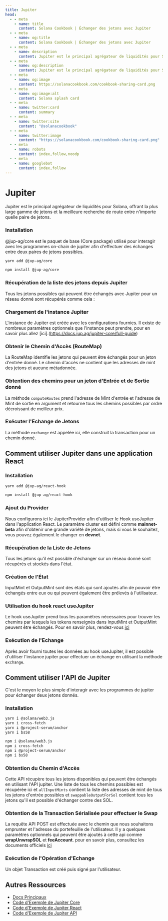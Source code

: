 ```yaml
---
title: Jupiter
head:
  - - meta
    - name: title
      content: Solana Cookbook | Échanger des jetons avec Jupiter
  - - meta
    - name: og:title
      content: Solana Cookbook | Échanger des jetons avec Jupiter
  - - meta
    - name: description
      content: Jupiter est le principal agrégateur de liquidités pour Solana, offrant la plus large gamme de jetons et la meilleure recherche de route entre n'importe quelle paire de jetons.
  - - meta
    - name: og:description
      content: Jupiter est le principal agrégateur de liquidités pour Solana, offrant la plus large gamme de jetons et la meilleure recherche de route entre n'importe quelle paire de jetons.
  - - meta
    - name: og:image
      content: https://solanacookbook.com/cookbook-sharing-card.png
  - - meta
    - name: og:image:alt
      content: Solana splash card
  - - meta
    - name: twitter:card
      content: summary
  - - meta
    - name: twitter:site
      content: "@solanacookbook"
  - - meta
    - name: twitter:image
      content: "https://solanacookbook.com/cookbook-sharing-card.png"
  - - meta
    - name: robots
      content: index,follow,noodp
  - - meta
    - name: googlebot
      content: index,follow
---
```


# Jupiter

Jupiter est le principal agrégateur de liquidités pour Solana, offrant la plus large gamme de jetons et la meilleure recherche de route entre n'importe quelle paire de jetons.

### Installation

@jup-ag/core est le paquet de base (Core package) utilisé pour interagir avec les programmes on-chain de jupiter afin d'effectuer des échanges entre deux paires de jetons possibles.

<CodeGroup>
  <CodeGroupItem title="YARN" active>

```bash
yarn add @jup-ag/core
```

  </CodeGroupItem>

  <CodeGroupItem title="NPM">

```bash
npm install @jup-ag/core
```

  </CodeGroupItem>
</CodeGroup>

### Récupération de la liste des jetons depuis Jupiter

Tous les jetons possibles qui peuvent être échangés avec Jupiter pour un réseau donné sont récupérés comme cela :

<SolanaCodeGroup>
  <SolanaCodeGroupItem title="TS" active>

  <template v-slot:default>

@[code](@/code/jupiter/token-list/main.en.ts)

  </template>

  <template v-slot:preview>

@[code](@/code/jupiter/token-list/main.preview.en.ts)

  </template>

  </SolanaCodeGroupItem>

</SolanaCodeGroup>

### Chargement de l'instance Jupiter

L'instance de Jupiter est créée avec les configurations fournies. Il existe de nombreux paramètres optionnels que l'instance peut prendre, pour en savoir plus allez [ici].(https://docs.jup.ag/jupiter-core/full-guide)

<SolanaCodeGroup>
  <SolanaCodeGroupItem title="TS" active>

  <template v-slot:default>

@[code](@/code/jupiter/loading-instance/main.en.ts)

  </template>

  <template v-slot:preview>

@[code](@/code/jupiter/loading-instance/main.preview.en.ts)

  </template>

  </SolanaCodeGroupItem>

</SolanaCodeGroup>

### Obtenir le Chemin d'Accès (RouteMap)

La RouteMap identifie les jetons qui peuvent être échangés pour un jeton d'entrée donné. Le chemin d'accès ne contient que les adresses de mint des jetons et aucune métadonnée.

<SolanaCodeGroup>
  <SolanaCodeGroupItem title="TS" active>

  <template v-slot:default>

@[code](@/code/jupiter/route-map/main.en.ts)

  </template>

  <template v-slot:preview>

@[code](@/code/jupiter/route-map/main.preview.en.ts)

  </template>

  </SolanaCodeGroupItem>

</SolanaCodeGroup>

### Obtention des chemins pour un jeton d'Entrée et de Sortie donné
La méthode `computeRoutes` prend l'adresse de Mint d'entrée et l'adresse de Mint de sortie en argument et retourne tous les chemins possibles par ordre décroissant de meilleur prix.

<SolanaCodeGroup>
  <SolanaCodeGroupItem title="TS" active>

  <template v-slot:default>

@[code](@/code/jupiter/routes/main.en.ts)

  </template>

  <template v-slot:preview>

@[code](@/code/jupiter/routes/main.preview.en.ts)

  </template>

  </SolanaCodeGroupItem>

</SolanaCodeGroup>

### Exécuter l'Echange de Jetons
La méthode `exchange` est appelée ici, elle construit la transaction pour un chemin donné.

<SolanaCodeGroup>
  <SolanaCodeGroupItem title="TS" active>

  <template v-slot:default>

@[code](@/code/jupiter/swap/main.en.ts)

  </template>

  <template v-slot:preview>

@[code](@/code/jupiter/swap/main.preview.en.ts)

  </template>

  </SolanaCodeGroupItem>

</SolanaCodeGroup>

## Comment utiliser Jupiter dans une application React

### Installation

<CodeGroup>
  <CodeGroupItem title="YARN" active>

```bash
yarn add @jup-ag/react-hook
```

  </CodeGroupItem>

  <CodeGroupItem title="NPM">

```bash
npm install @jup-ag/react-hook
```

  </CodeGroupItem>
</CodeGroup>

### Ajout du Provider

Nous configurons ici le JupiterProvider afin d'utiliser le Hook useJupiter dans l'application React. Le paramètre cluster est défini comme **mainnet-beta** afin d'obtenir une grande variété de jetons, mais si vous le souhaitez, vous pouvez également le changer en **devnet**.

<SolanaCodeGroup>
  <SolanaCodeGroupItem title="TS" active>

  <template v-slot:default>

@[code](@/code/jupiter/providerSetup/main.en.ts)

  </template>

  <template v-slot:preview>

@[code](@/code/jupiter/providerSetup/main.preview.en.ts)

  </template>

  </SolanaCodeGroupItem>

</SolanaCodeGroup>

### Récupération de la Liste de Jetons

Tous les jetons qu'il est possible d'échanger sur un réseau donné sont récupérés et stockés dans l'état.

<SolanaCodeGroup>
  <SolanaCodeGroupItem title="TS" active>

  <template v-slot:default>

@[code](@/code/jupiter/react-token-list/main.en.ts)

  </template>

  <template v-slot:preview>

@[code](@/code/jupiter/react-token-list/main.preview.en.ts)

  </template>

  </SolanaCodeGroupItem>

</SolanaCodeGroup>

### Création de l'État

InputMint et OutputMint sont des états qui sont ajoutés afin de pouvoir être échangés entre eux ou qui peuvent également être prélevés à l'utilisateur.

<SolanaCodeGroup>
  <SolanaCodeGroupItem title="TS" active>

  <template v-slot:default>

@[code](@/code/jupiter/inputSetup/main.en.ts)

  </template>

  <template v-slot:preview>

@[code](@/code/jupiter/inputSetup/main.preview.en.ts)

  </template>

  </SolanaCodeGroupItem>

</SolanaCodeGroup>

### Utilisation du hook react useJupiter

Le hook useJupiter prend tous les paramètres nécessaires pour trouver les chemins par lesquels les tokens renseignés dans InputMint et OutputMint peuvent être échangés. Pour en savoir plus, rendez-vous [ici](https://docs.jup.ag/jupiter-react/using-the-react-hook)

<SolanaCodeGroup>
  <SolanaCodeGroupItem title="TS" active>

  <template v-slot:default>

@[code](@/code/jupiter/useJupiter/main.en.ts)

  </template>

  <template v-slot:preview>

@[code](@/code/jupiter/useJupiter/main.preview.en.ts)

  </template>

  </SolanaCodeGroupItem>

</SolanaCodeGroup>

### Exécution de l'Echange

Après avoir fourni toutes les données au hook useJupiter, il est possible d'utiliser l'instance jupiter pour effectuer un échange en utilisant la méthode `exchange`.

<SolanaCodeGroup>
  <SolanaCodeGroupItem title="TS" active>

  <template v-slot:default>

@[code](@/code/jupiter/reactSwap/main.en.ts)

  </template>

  <template v-slot:preview>

@[code](@/code/jupiter/reactSwap/main.preview.en.ts)

  </template>

  </SolanaCodeGroupItem>

</SolanaCodeGroup>

## Comment utiliser l'API de Jupiter

C'est le moyen le plus simple d'interagir avec les programmes de jupiter pour échanger deux jetons donnés.

### Installation

<CodeGroup>
  <CodeGroupItem title="YARN" active>

```bash
yarn i @solana/web3.js
yarn i cross-fetch
yarn i @project-serum/anchor
yarn i bs58
```

  </CodeGroupItem>

  <CodeGroupItem title="NPM">

```bash
npm i @solana/web3.js
npm i cross-fetch
npm i @project-serum/anchor
npm i bs58
```

  </CodeGroupItem>
</CodeGroup>

### Obtention du Chemin d'Accès

Cette API récupère tous les jetons disponibles qui peuvent être échangés en utilisant l'API jupiter. Une liste de tous les chemins possibles est récupérée ici et `allInputMints` contient la liste des adresses de mint de tous les jetons d'entrée possibles et `swappableOutputForSol` contient tous les jetons qu'il est possible d'échanger contre des SOL.

<SolanaCodeGroup>
  <SolanaCodeGroupItem title="TS" active>

  <template v-slot:default>

@[code](@/code/jupiter/retriveapi/main.en.ts)

  </template>

  <template v-slot:preview>

@[code](@/code/jupiter/retriveapi/main.preview.en.ts)

  </template>

  </SolanaCodeGroupItem>

</SolanaCodeGroup>

### Obtention de la Transaction Sérialisée pour effectuer le Swap
La requête API POST est effectuée avec le chemin que nous souhaitons emprunter et l'adresse du portefeuille de l'utilisateur. Il y a quelques paramètres optionnels qui peuvent être ajoutés à cette api comme **wrapUnwrapSOL** et **feeAccount**. pour en savoir plus, consultez les documents officiels [ici](https://docs.jup.ag/jupiter-api/swap-api-for-solana)

<SolanaCodeGroup>
  <SolanaCodeGroupItem title="TS" active>

  <template v-slot:default>

@[code](@/code/jupiter/getTxapi/main.en.ts)

  </template>

  <template v-slot:preview>

@[code](@/code/jupiter/getTxapi/main.preview.en.ts)

  </template>

  </SolanaCodeGroupItem>

</SolanaCodeGroup>

### Exécution de l'Opération d'Echange
Un objet Transaction est créé puis signé par l'utilisateur.

<SolanaCodeGroup>
  <SolanaCodeGroupItem title="TS" active>

  <template v-slot:default>

@[code](@/code/jupiter/executeapi/main.en.ts)

  </template>

  <template v-slot:preview>

@[code](@/code/jupiter/executeapi/main.preview.en.ts)

  </template>

  </SolanaCodeGroupItem>

</SolanaCodeGroup>

## Autres Ressources

- [Docs Principaux](https://docs.jup.ag/)
- [Code d'Exemple de Jupiter Core](https://github.com/jup-ag/jupiter-core-example)
- [Code d'Exemple de Jupiter React](https://github.com/jup-ag/jupiter-api-nextjs-example)
- [Code d'Exemple de Jupiter API](https://github.com/jup-ag/api-arbs-example)
